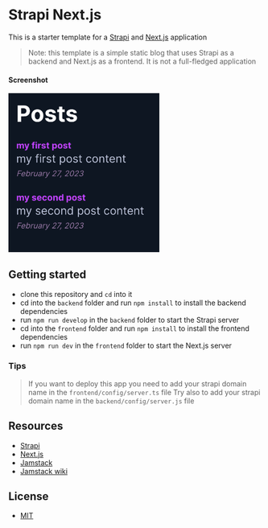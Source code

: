 # Strapi Next.js

This is a starter template for a [Strapi](https://strapi.io) and [Next.js](https://nextjs.org/) application

> Note: this template is a simple static blog that uses Strapi as a backend and Next.js as a frontend. It is not a full-fledged application

#### Screenshot

<img src="screenshot.png" alt="screenshot" width="300">

## Getting started

- clone this repository and `cd` into it
- cd into the `backend` folder and run `npm install` to install the backend dependencies
- run `npm run develop` in the `backend` folder to start the Strapi server
- cd into the `frontend` folder and run `npm install` to install the frontend dependencies
- run `npm run dev` in the `frontend` folder to start the Next.js server

### Tips

> If you want to deploy this app you need to add your strapi domain name in the `frontend/config/server.ts` file
> Try also to add your strapi domain name in the `backend/config/server.js` file

## Resources

- [Strapi](https://strapi.io)
- [Next.js](https://nextjs.org/)
- [Jamstack](https://jamstack.org/)
- [Jamstack wiki](https://en.wikipedia.org/wiki/Jamstack?useskin=vector)

## License

- [MIT](LICENSE.md)

